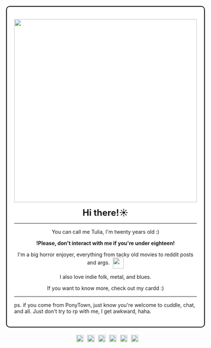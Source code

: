 <div style="border: 2px solid #000000; padding: 20px; border-radius: 10px; width: fit-content; margin: 0 auto; background-color: #ffffff;">
  <p align="center">
    <img src="https://i.imgur.com/oCi9uJa.gif" width="500"><br>
  </p>

  <p align="center"><strong style="font-size: 24px;">Hi there!☀️</strong></p>

  <hr>

  <div align="center">
    <p>You can call me Tulia, I'm twenty years old :)</p>
    <p><strong>!Please, don't interact with me if you're under eighteen!</strong></p>
    <p>
      I'm a big horror enjoyer, everything from tacky old movies to reddit posts and args.
      <span style="display: inline-block; vertical-align: middle; margin-left: 5px;">
        <img src="https://i.imgur.com/OQ2MFXI.gif" width="30">
      </span>
    </p>
    <p>I also love indie folk, metal, and blues.</p>
    <p>If you want to know more, check out my cardd :)</p>
  </div>

  <hr>  

  <p>ps. if you come from PonyTown, just know you're welcome to cuddle, chat, and all. Just don't try to rp with me, I get awkward, haha.</p>
</div>

   

<div style="display: flex; justify-content: center; gap: 10px; flex-wrap: wrap; margin-left: 50px; margin-top: 20px;">
  <a href="https://blinkies.cafe" target="_blank">
    <img src="https://blinkies.cafe/b/blinkiesCafe-CW.gif" alt="Blinkie 2" style="height: 20px; width: auto;">
  </a>
  <a href="https://blinkies.cafe" target="_blank">
    <img src="https://blinkies.cafe/b/display/0231-treeforest.gif" alt="Blinkie 4" style="height: 20px; width: auto;">
  </a>
  <a href="https://blinkies.cafe" target="_blank">
    <img src="https://i.imgur.com/yrJOrNo.gif" alt="Blinkie 5" style="height: 20px; width: auto;">
  </a>
  <a href="https://blinkies.cafe" target="_blank">
    <img src="https://i.imgur.com/jiujEpM.gif" alt="Blinkie 6" style="height: 20px; width: auto;">
  </a>
  <a href="https://blinkies.cafe" target="_blank">
    <img src="https://i.imgur.com/eAigpDv.gif" alt="Blinkie 7" style="height: 20px; width: auto;">
  </a>
  <a href="https://blinkies.cafe" target="_blank">
    <img src="https://i.imgur.com/haxK88b.gif" alt="Blinkie 8" style="height: 20px; width: auto;">
  </a>
</div>



















